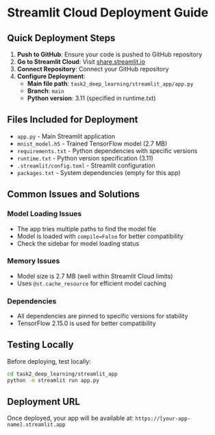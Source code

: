 # Streamlit Cloud Deployment Guide

## Quick Deployment Steps

1. **Push to GitHub**: Ensure your code is pushed to GitHub repository
2. **Go to Streamlit Cloud**: Visit [share.streamlit.io](https://share.streamlit.io)
3. **Connect Repository**: Connect your GitHub repository
4. **Configure Deployment**:
   - **Main file path**: `task2_deep_learning/streamlit_app/app.py`
   - **Branch**: `main`
   - **Python version**: 3.11 (specified in runtime.txt)

## Files Included for Deployment

- `app.py` - Main Streamlit application
- `mnist_model.h5` - Trained TensorFlow model (2.7 MB)
- `requirements.txt` - Python dependencies with specific versions
- `runtime.txt` - Python version specification (3.11)
- `.streamlit/config.toml` - Streamlit configuration
- `packages.txt` - System dependencies (empty for this app)

## Common Issues and Solutions

### Model Loading Issues
- The app tries multiple paths to find the model file
- Model is loaded with `compile=False` for better compatibility
- Check the sidebar for model loading status

### Memory Issues
- Model size is 2.7 MB (well within Streamlit Cloud limits)
- Uses `@st.cache_resource` for efficient model caching

### Dependencies
- All dependencies are pinned to specific versions for stability
- TensorFlow 2.15.0 is used for better compatibility

## Testing Locally

Before deploying, test locally:
```bash
cd task2_deep_learning/streamlit_app
python -m streamlit run app.py
```

## Deployment URL

Once deployed, your app will be available at:
`https://[your-app-name].streamlit.app`
